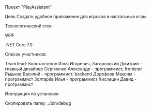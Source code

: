 Проект \"PlayAssistant\"

Цель Создать удобное приложение для игроков в настольные игры

Технологический стек:

WPF

.NET Core 7.0

Список участников:

Team lead: Константинов Илья Игоревич, Загоровский Дмитрий - главный
дизайнер Сергиенко Александр - программист, frontend Рышков Василий -
программист, backend Дорофеев Максим - программист Золтарёв Илья -
программист Кислицин Давид - программист

Инструкция по установке:

Скопировать папку ../bin/debug
